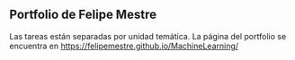 ## Portfolio de Felipe Mestre
Las tareas están separadas por unidad temática.
La página del portfolio se encuentra en https://felipemestre.github.io/MachineLearning/
